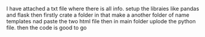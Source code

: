 I have attached a txt file where there is all info.
setup the libraies 
like pandas and flask then 
firstly crate a folder in that make a another folder of name templates nad paste the two html file 
then in main folder uplode the python file. then the code is good to go
